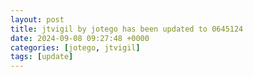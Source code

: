 ```yaml
---
layout: post
title: jtvigil by jotego has been updated to 0645124
date: 2024-09-08 09:27:48 +0000
categories: [jotego, jtvigil]
tags: [update]
---
```


